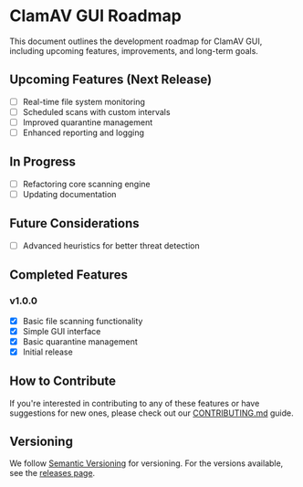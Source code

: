 # ClamAV GUI Roadmap

This document outlines the development roadmap for ClamAV GUI, including upcoming features, improvements, and long-term goals.

## Upcoming Features (Next Release)

- [ ] Real-time file system monitoring
- [ ] Scheduled scans with custom intervals
- [ ] Improved quarantine management
- [ ] Enhanced reporting and logging

## In Progress

- [ ] Refactoring core scanning engine
- [ ] Updating documentation

## Future Considerations

- [ ] Advanced heuristics for better threat detection

## Completed Features

### v1.0.0
- [x] Basic file scanning functionality
- [x] Simple GUI interface
- [x] Basic quarantine management
- [x] Initial release

## How to Contribute

If you're interested in contributing to any of these features or have suggestions for new ones, please check out our [CONTRIBUTING.md](CONTRIBUTING.md) guide.

## Versioning

We follow [Semantic Versioning](https://semver.org/) for versioning. For the versions available, see the [releases page](https://github.com/Nsfr750/clamav-gui/releases).
